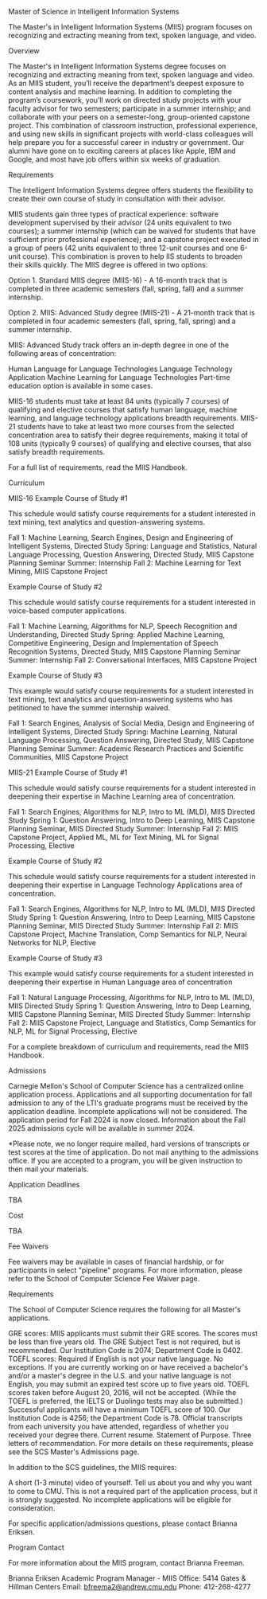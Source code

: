 Master of Science in Intelligent Information Systems


The Master's in Intelligent Information Systems (MIIS) program focuses on recognizing and extracting meaning from text, spoken language, and video.


Overview

The Master's in Intelligent Information Systems degree focuses on recognizing and extracting meaning from text, spoken language and video. As an MIIS student, you’ll receive the department’s deepest exposure to content analysis and machine learning. In addition to completing the program’s coursework, you’ll work on directed study projects with your faculty advisor for two semesters; participate in a summer internship; and collaborate with your peers on a semester-long, group-oriented capstone project. This combination of classroom instruction, professional experience, and using new skills in significant projects with world-class colleagues will help prepare you for a successful career in industry or government. Our alumni have gone on to exciting careers at places like Apple, IBM and Google, and most have job offers within six weeks of graduation.


Requirements

The Intelligent Information Systems degree offers students the flexibility to create their own course of study in consultation with their advisor.

MIIS students gain three types of practical experience: software development supervised by their advisor (24 units equivalent to two courses); a summer internship (which can be waived for students that have sufficient prior professional experience); and a capstone project executed in a group of peers (42 units equivalent to three 12-unit courses and one 6-unit course). This combination is proven to help IIS students to broaden their skills quickly. The MIIS degree is offered in two options:

Option 1. Standard MIIS degree (MIIS-16) - A 16-month track that is completed in three academic semesters (fall, spring, fall) and a summer internship.

Option 2. MIIS: Advanced Study degree (MIIS-21) - A 21-month track that is completed in four academic semesters (fall, spring, fall, spring) and a summer internship.

MIIS: Advanced Study track offers an in-depth degree in one of the following areas of concentration:

Human Language for Language Technologies
Language Technology Application
Machine Learning for Language Technologies
Part-time education option is available in some cases.

MIIS-16 students must take at least 84 units (typically 7 courses) of qualifying and elective courses that satisfy human language, machine learning, and language technology applications breadth requirements. MIIS-21 students have to take at least two more courses from the selected concentration area to satisfy their degree requirements, making it total of 108 units (typically 9 courses) of qualifying and elective courses, that also satisfy breadth requirements.

For a full list of requirements, read the MIIS Handbook.


Curriculum

MIIS-16 
Example Course of Study #1

This schedule would satisfy course requirements for a student interested in text mining, text analytics and question-answering systems.

Fall 1: Machine Learning, Search Engines, Design and Engineering of Intelligent Systems, Directed Study
Spring: Language and Statistics, Natural Language Processing, Question Answering, Directed Study, MIIS Capstone Planning Seminar
Summer: Internship
Fall 2: Machine Learning for Text Mining, MIIS Capstone Project

Example Course of Study #2

This schedule would satisfy course requirements for a student interested in voice-based computer applications.

Fall 1: Machine Learning, Algorithms for NLP, Speech Recognition and Understanding, Directed Study
Spring: Applied Machine Learning, Competitive Engineering, Design and Implementation of Speech Recognition Systems, Directed Study, MIIS Capstone Planning Seminar
Summer: Internship
Fall 2: Conversational Interfaces, MIIS Capstone Project

Example Course of Study #3

This example would satisfy course requirements for a student interested in text mining, text analytics and question-answering systems who has petitioned to have the summer internship waived.

Fall 1: Search Engines, Analysis of Social Media, Design and Engineering of Intelligent Systems, Directed Study
Spring: Machine Learning, Natural Language Processing, Question Answering, Directed Study, MIIS Capstone Planning Seminar
Summer: Academic Research Practices and Scientific Communities, MIIS Capstone Project

MIIS-21
Example Course of Study #1

This schedule would satisfy course requirements for a student interested in deepening their expertise in Machine Learning area of concentration.

Fall 1: Search Engines, Algorithms for NLP, Intro to ML (MLD), MIIS Directed Study
Spring 1: Question Answering, Intro to Deep Learning, MIIS Capstone Planning Seminar, MIIS Directed Study
Summer: Internship
Fall 2: MIIS Capstone Project, Applied ML, ML for Text Mining, ML for Signal Processing, Elective

Example Course of Study #2

This schedule would satisfy course requirements for a student interested in deepening their expertise in Language Technology Applications area of concentration.


Fall 1: Search Engines, Algorithms for NLP, Intro to ML (MLD), MIIS Directed Study
Spring 1: Question Answering, Intro to Deep Learning, MIIS Capstone Planning Seminar, MIIS Directed Study
Summer: Internship
Fall 2: MIIS Capstone Project, Machine Translation, Comp Semantics for NLP, Neural Networks for NLP, Elective

Example Course of Study #3

This example would satisfy course requirements for a student interested in deepening their expertise in Human Language area of concentration

Fall 1: Natural Language Processing, Algorithms for NLP, Intro to ML (MLD), MIIS Directed Study
Spring 1: Question Answering, Intro to Deep Learning, MIIS Capstone Planning Seminar, MIIS Directed Study
Summer: Internship
Fall 2: MIIS Capstone Project, Language and Statistics, Comp Semantics for NLP, ML for Signal Processing, Elective

For a complete breakdown of curriculum and requirements, read the MIIS Handbook.


Admissions

Carnegie Mellon's School of Computer Science has a centralized online application process. Applications and all supporting documentation for fall admission to any of the LTI's graduate programs must be received by the application deadline. Incomplete applications will not be considered. The application period for Fall 2024 is now closed. Information about the Fall 2025 admissions cycle will be available in summer 2024.

*Please note, we no longer require mailed, hard versions of transcripts or test scores at the time of application. Do not mail anything to the admissions office. If you are accepted to a program, you will be given instruction to then mail your materials.

Application Deadlines

TBA

Cost

TBA


Fee Waivers

Fee waivers may be available in cases of financial hardship, or for participants in select "pipeline" programs. For more information, please refer to the School of Computer Science Fee Waiver page.

Requirements

The School of Computer Science requires the following for all Master's applications.

GRE scores: MIIS applicants must submit their GRE scores. The scores must be less than five years old. The GRE Subject Test is not required, but is recommended. Our Institution Code is 2074; Department Code is 0402.
TOEFL scores: Required if English is not your native language. No exceptions. If you are currently working on or have received a bachelor's and/or a master's degree in the U.S. and your native language is not English, you may submit an expired test score up to five years old. TOEFL scores taken before August 20, 2016, will not be accepted. (While the TOEFL is preferred, the IELTS or Duolingo tests may also be submitted.) Successful applicants will have a minimum TOEFL score of 100. Our Institution Code is 4256; the Department Code is 78.
Official transcripts from each university you have attended, regardless of whether you received your degree there.
Current resume.
Statement of Purpose.
Three letters of recommendation.
For more details on these requirements, please see the SCS Master's Admissions page.

In addition to the SCS guidelines, the MIIS requires:

A short (1-3 minute) video of yourself. Tell us about you and why you want to come to CMU. This is not a required part of the application process, but it is strongly suggested.
No incomplete applications will be eligible for consideration.

For specific application/admissions questions, please contact Brianna Eriksen.


Program Contact

For more information about the MIIS program, contact Brianna Freeman.

Brianna Eriksen
Academic Program Manager - MIIS
Office: 5414 Gates & Hillman Centers
Email: bfreema2@andrew.cmu.edu
Phone: 412-268-4277